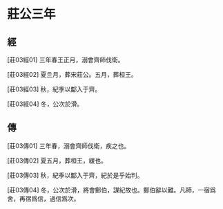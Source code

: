 # 莊公三年

## 經 <a name="03Zhuang03Jing"></a>

<a name="03Zhuang03Jing01">[莊03經01]</a> 三年春王正月，溺會齊師伐衛。

<a name="03Zhuang03Jing02">[莊03經02]</a> 夏亖月，葬宋莊公。五月，葬桓王。

<a name="03Zhuang03Jing03">[莊03經03]</a> 秋，紀季以酅入于齊。

<a name="03Zhuang03Jing04">[莊03經04]</a> 冬，公次於滑。

## 傳 <a name="03Zhuang03Zhuan"></a>

<a name="03Zhuang03Zhuan01">[莊03傳01]</a> 三年春，溺會齊師伐衛，疾之也。

<a name="03Zhuang03Zhuan02">[莊03傳02]</a> 夏五月，葬桓王，緩也。

<a name="03Zhuang03Zhuan03">[莊03傳03]</a> 秋，紀季以酅入于齊，紀於是乎始判。

<a name="03Zhuang03Zhuan04">[莊03傳04]</a> 冬，公次於滑，將會鄭伯，謀紀故也。鄭伯辭以難。凡師，一宿爲舍，再宿爲信，過信爲次。

